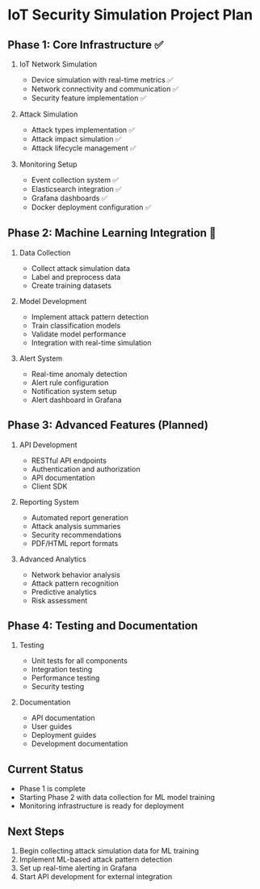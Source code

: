 # IoT Security Simulation Project Plan

## Phase 1: Core Infrastructure ✅
1. IoT Network Simulation
   - Device simulation with real-time metrics ✅
   - Network connectivity and communication ✅
   - Security feature implementation ✅

2. Attack Simulation
   - Attack types implementation ✅
   - Attack impact simulation ✅
   - Attack lifecycle management ✅

3. Monitoring Setup
   - Event collection system ✅
   - Elasticsearch integration ✅
   - Grafana dashboards ✅
   - Docker deployment configuration ✅

## Phase 2: Machine Learning Integration 🔄
1. Data Collection
   - Collect attack simulation data
   - Label and preprocess data
   - Create training datasets

2. Model Development
   - Implement attack pattern detection
   - Train classification models
   - Validate model performance
   - Integration with real-time simulation

3. Alert System
   - Real-time anomaly detection
   - Alert rule configuration
   - Notification system setup
   - Alert dashboard in Grafana

## Phase 3: Advanced Features (Planned)
1. API Development
   - RESTful API endpoints
   - Authentication and authorization
   - API documentation
   - Client SDK

2. Reporting System
   - Automated report generation
   - Attack analysis summaries
   - Security recommendations
   - PDF/HTML report formats

3. Advanced Analytics
   - Network behavior analysis
   - Attack pattern recognition
   - Predictive analytics
   - Risk assessment

## Phase 4: Testing and Documentation
1. Testing
   - Unit tests for all components
   - Integration testing
   - Performance testing
   - Security testing

2. Documentation
   - API documentation
   - User guides
   - Deployment guides
   - Development documentation

## Current Status
- Phase 1 is complete
- Starting Phase 2 with data collection for ML model training
- Monitoring infrastructure is ready for deployment

## Next Steps
1. Begin collecting attack simulation data for ML training
2. Implement ML-based attack pattern detection
3. Set up real-time alerting in Grafana
4. Start API development for external integration